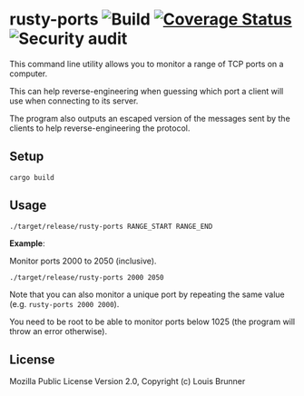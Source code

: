 # rusty-ports ![Build](https://github.com/LouisBrunner/rusty-ports/workflows/Build/badge.svg) [![Coverage Status][coveralls-image]][coveralls-url] ![Security audit](https://github.com/LouisBrunner/rusty-ports/workflows/Security%20audit/badge.svg)

This command line utility allows you to monitor a range of TCP ports on a computer.

This can help reverse-engineering when guessing which port a client will use when connecting to its server.

The program also outputs an escaped version of the messages sent by the clients to help reverse-engineering the protocol.

## Setup

```
cargo build
```

## Usage

```
./target/release/rusty-ports RANGE_START RANGE_END
```

**Example**:

Monitor ports 2000 to 2050 (inclusive).

```
./target/release/rusty-ports 2000 2050
```

Note that you can also monitor a unique port by repeating the same value (e.g. `rusty-ports 2000 2000`).

You need to be root to be able to monitor ports below 1025 (the program will throw an error otherwise).

## License

Mozilla Public License Version 2.0, Copyright (c) Louis Brunner

[coveralls-image]: https://coveralls.io/repos/github/LouisBrunner/rusty-ports/badge.svg?branch=master
[coveralls-url]: https://coveralls.io/github/LouisBrunner/rusty-ports?branch=master
